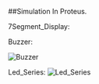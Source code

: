 ##Simulation In Proteus.


7Segment_Display:





Buzzer:

![Buzzer](https://github.com/user-attachments/assets/731db6dd-a524-4c79-9499-773d76d51535)






Led_Series:
![Led_Series](https://github.com/user-attachments/assets/5bd7da58-4c61-4e59-9416-15058321dbe7)

